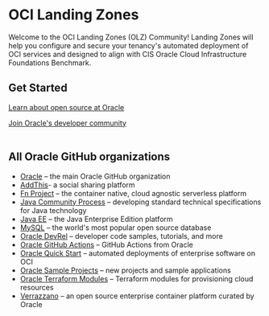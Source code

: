 <!--- using a banner is optional, but recommended. Reach out to the OGHO team for banner templates.--->
<!--- put the banner with description here --->

# OCI Landing Zones

Welcome to the OCI Landing Zones (OLZ) Community! Landing Zones will help you configure and secure your tenancy's automated deployment of OCI services and designed to align with CIS Oracle Cloud Infrastructure Foundations Benchmark.

## Get Started

[Learn about open source at Oracle](https://developer.oracle.com/open-source/)

[Join Oracle's developer community](https://bit.ly/odevrel_slack)<br><br>

## All Oracle GitHub organizations

* [Oracle](https://github.com/oracle) – the main Oracle GitHub organization
* [AddThis](https://github.com/addthis)- a social sharing platform
* [Fn Project](https://github.com/fnproject) – the container native, cloud agnostic serverless platform
* [Java Community Process](https://github.com/jcp-org) – developing standard technical specifications for Java technology
* [Java EE](https://github.com/javaee) – the Java Enterprise Edition platform
* [MySQL](https://github.com/mysql) –  the world's most popular open source database
* [Oracle DevRel](https://github.com/oracle-devrel) – developer code samples, tutorials, and more
* [Oracle GitHub Actions](https://github.com/oracle-actions) – GitHub Actions from Oracle
* [Oracle Quick Start](https://github.com/oracle-quickstart) – automated deployments of enterprise software on OCI
* [Oracle Sample Projects](https://github.com/oracle-samples) – new projects and sample applications 
* [Oracle Terraform Modules](https://github.com/oracle-terraform-modules) – Terraform modules for provisioning cloud resources
* [Verrazzano](https://github.com/verrazzano) – an open source enterprise container platform curated by Oracle
